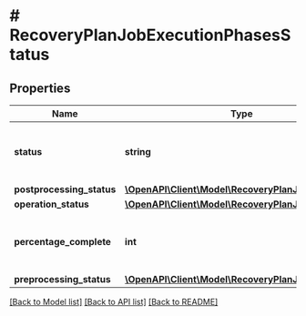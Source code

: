 # # RecoveryPlanJobExecutionPhasesStatus

## Properties

Name | Type | Description | Notes
------------ | ------------- | ------------- | -------------
**status** | **string** | State of execution of the Recovery Plan Job. |
**postprocessing_status** | [**\OpenAPI\Client\Model\RecoveryPlanJobStepStatus**](RecoveryPlanJobStepStatus.md) |  | [optional]
**operation_status** | [**\OpenAPI\Client\Model\RecoveryPlanJobStepStatus**](RecoveryPlanJobStepStatus.md) |  | [optional]
**percentage_complete** | **int** | Percentage completed for Recovery Plan Job. |
**preprocessing_status** | [**\OpenAPI\Client\Model\RecoveryPlanJobStepStatus**](RecoveryPlanJobStepStatus.md) |  | [optional]

[[Back to Model list]](../../README.md#models) [[Back to API list]](../../README.md#endpoints) [[Back to README]](../../README.md)
